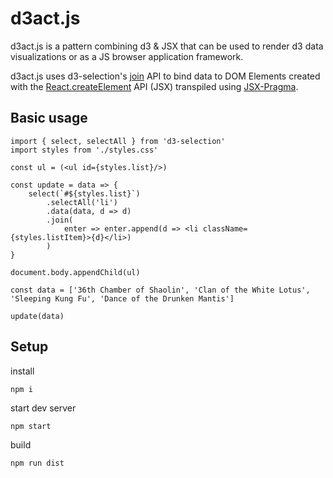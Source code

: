 # d3act.js

d3act.js is a pattern combining d3 & JSX that can be used to render d3 data visualizations or as a JS browser application framework.

d3act.js uses d3-selection's [join](https://github.com/d3/d3-selection#joining-data) API to bind data to DOM Elements created with the [React.createElement](https://reactjs.org/docs/react-api.html#createelement) API (JSX) transpiled using [JSX-Pragma](https://github.com/ScottORLY/jsx-dom).

## Basic usage

```
import { select, selectAll } from 'd3-selection'
import styles from './styles.css'

const ul = (<ul id={styles.list}/>)

const update = data => {
    select(`#${styles.list}`)
        .selectAll('li')
        .data(data, d => d)
        .join(
            enter => enter.append(d => <li className={styles.listItem}>{d}</li>)
        )
}

document.body.appendChild(ul)

const data = ['36th Chamber of Shaolin', 'Clan of the White Lotus', 'Sleeping Kung Fu', 'Dance of the Drunken Mantis']

update(data)
```

## Setup

install

`npm i`

start dev server

`npm start`

build

`npm run dist`
